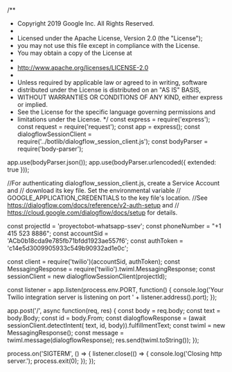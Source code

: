/**
 * Copyright 2019 Google Inc. All Rights Reserved.
 *
 * Licensed under the Apache License, Version 2.0 (the "License");
 * you may not use this file except in compliance with the License.
 * You may obtain a copy of the License at
 *
 *    http://www.apache.org/licenses/LICENSE-2.0
 *
 * Unless required by applicable law or agreed to in writing, software
 * distributed under the License is distributed on an "AS IS" BASIS,
 * WITHOUT WARRANTIES OR CONDITIONS OF ANY KIND, either express or implied.
 * See the License for the specific language governing permissions and
 * limitations under the License.
 */
const express = require('express');
const request = require('request');
const app = express();
const dialogflowSessionClient =
    require('../botlib/dialogflow_session_client.js');
const bodyParser = require('body-parser');

app.use(bodyParser.json());
app.use(bodyParser.urlencoded({ extended: true }));

//For authenticating dialogflow_session_client.js, create a Service Account and
// download its key file. Set the environmental variable
// GOOGLE_APPLICATION_CREDENTIALS to the key file's location.
//See https://dialogflow.com/docs/reference/v2-auth-setup and
// https://cloud.google.com/dialogflow/docs/setup for details.

const projectId = 'proyectobot-whatsapp-ssev';
const phoneNumber = "+1 415 523 8886";
const accountSid = 'ACb0b18cda9e785fb71bfdd1923ae557f6';
const authToken = 'c14e5d3009905933c549b90932ad1e0c';

const client = require('twilio')(accountSid, authToken);
const MessagingResponse = require('twilio').twiml.MessagingResponse;
const sessionClient = new dialogflowSessionClient(projectId);

const listener = app.listen(process.env.PORT, function() {
  console.log('Your Twilio integration server is listening on port '
      + listener.address().port);
});

app.post('/', async function(req, res) {
  const body = req.body;
  const text = body.Body;
  const id = body.From;
  const dialogflowResponse = (await sessionClient.detectIntent(
      text, id, body)).fulfillmentText;
  const twiml = new  MessagingResponse();
  const message = twiml.message(dialogflowResponse);
  res.send(twiml.toString());
});

process.on('SIGTERM', () => {
  listener.close(() => {
    console.log('Closing http server.');
    process.exit(0);
  });
});
